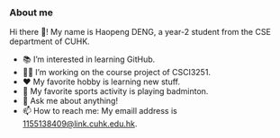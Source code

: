 ### About me 
Hi there 👋! My name is Haopeng DENG, a year-2 student from the CSE department of CUHK.

- :books: I’m interested in learning GitHub.
- :man_student: I’m working on the course project of CSCI3251.
- :hearts: My favorite hobby is learning new stuff.
- :badminton: My favorite sports activity is playing badminton.
- 💬 Ask me about anything!
- 📫 How to reach me: My emaill address is 1155138409@link.cuhk.edu.hk.

